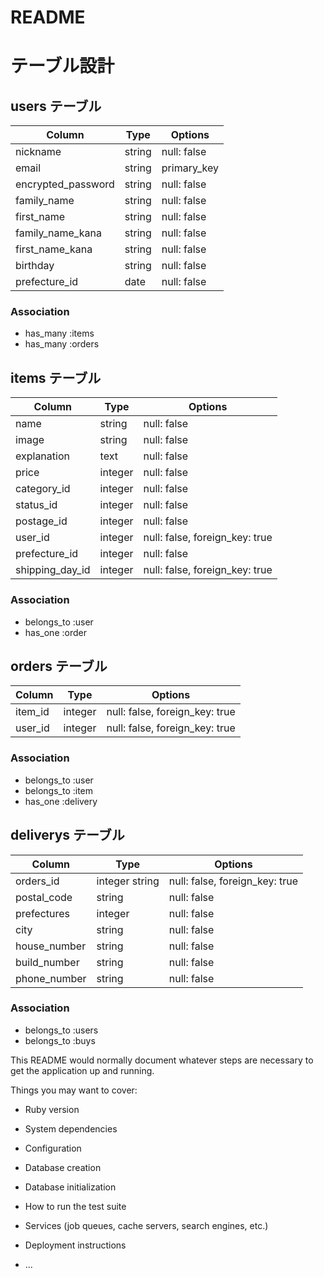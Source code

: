 # README
# テーブル設計

## users テーブル

| Column             | Type    | Options         |
| ------------------ | ------- | --------------- |
| nickname           | string  | null: false     |
| email              | string  | primary_key     |
| encrypted_password | string  | null: false     |
| family_name        | string  | null: false     |
| first_name         | string  | null: false     |
| family_name_kana   | string  | null: false     |
| first_name_kana    | string  | null: false     |
| birthday           | string  | null: false     |
| prefecture_id      | date    | null: false     |

### Association

- has_many :items
- has_many :orders


## items テーブル

| Column          | Type      | Options                        |
| --------------- | --------- | ------------------------------ |
| name            | string    | null: false                    |
| image           | string    | null: false                    |
| explanation     | text      | null: false                    |
| price           | integer   | null: false                    |
| category_id     | integer   | null: false                    |
| status_id       | integer   | null: false                    |
| postage_id      | integer   | null: false                    |
| user_id         | integer   | null: false, foreign_key: true |
| prefecture_id   | integer   | null: false                    |
| shipping_day_id | integer   | null: false, foreign_key: true |

### Association

- belongs_to :user
- has_one :order



## orders テーブル

| Column          | Type       | Options                        |
| --------------- | ---------- | ------------------------------ |
| item_id         | integer    | null: false, foreign_key: true |
| user_id         | integer    | null: false, foreign_key: true |


### Association

- belongs_to :user
- belongs_to :item
- has_one :delivery



## deliverys テーブル


| Column          | Type    | Options                                     |
| --------------- | ------- | ------------------------------------------- |
| orders_id       | integer  string  | null: false, foreign_key: true     |
| postal_code     | string  | null: false                                 |
| prefectures     | integer   | null: false                               |
| city            | string  | null: false                                 |
| house_number    | string  | null: false                                 |
| build_number    | string  | null: false                                 |
| phone_number    | string  | null: false                                 |



### Association

- belongs_to :users
- belongs_to :buys


This README would normally document whatever steps are necessary to get the
application up and running.

Things you may want to cover:

* Ruby version

* System dependencies

* Configuration

* Database creation

* Database initialization

* How to run the test suite

* Services (job queues, cache servers, search engines, etc.)

* Deployment instructions

* ...


